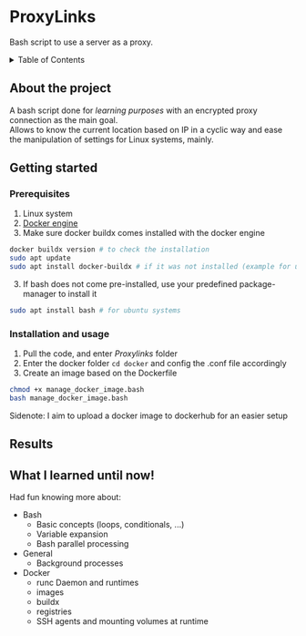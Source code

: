 # ProxyLinks
Bash script to use a server as a proxy.

<!-- TABLE OF CONTENTS -->
<details>
  <summary>Table of Contents</summary>
  <ol>
    <li>
      <a href="#about-the-project">About The Project</a>
    </li>
    <li>
      <a href="#getting-started">Getting Started</a>
      <ul>
        <li><a href="#prerequisites">Prerequisites</a></li>
        <li><a href="#installation">Installation</a></li>
      </ul>
    </li>
    <li><a href="#usage">Usage</a></li>
    <li><a href="#results">Results</a></li>
    <li><a href="#what-i-learned">What I learned!</a></li>
  </ol>
</details>

<!-- ABOUT THE PROJECT -->
## About the project
A bash script done for _learning purposes_ with an encrypted proxy connection as the main goal.  
Allows to know the current location based on IP in a cyclic way and ease the manipulation of settings for Linux systems, mainly.

<!-- HOW TO START IT -->
## Getting started
### Prerequisites
1. Linux system
2. <a href="https://docs.docker.com/engine/install/">Docker engine</a>
3. Make sure docker buildx comes installed with the docker engine
```sh
docker buildx version # to check the installation
sudo apt update
sudo apt install docker-buildx # if it was not installed (example for ubuntu)
```
3. If bash does not come pre-installed, use your predefined package-manager to install it
```sh
sudo apt install bash # for ubuntu systems
```

### Installation and usage
1. Pull the code, and enter _Proxylinks_ folder
2. Enter the docker folder `cd docker` and config the .conf file accordingly
3. Create an image based on the Dockerfile
```sh
chmod +x manage_docker_image.bash
bash manage_docker_image.bash
```
Sidenote: I aim to upload a docker image to dockerhub for an easier setup

## Results


## What I learned until now!
Had fun knowing more about:
* Bash
  * Basic concepts (loops, conditionals, ...)
  * Variable expansion
  * Bash parallel processing
* General
  * Background processes
* Docker
  * runc Daemon and runtimes
  * images
  * buildx
  * registries
  * SSH agents and mounting volumes at runtime








